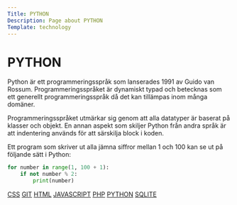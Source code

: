 ```yaml
---
Title: PYTHON
Description: Page about PYTHON
Template: technology
---
```


# PYTHON

Python är ett programmeringsspråk som lanserades 1991 av Guido van Rossum. Programmeringsspråket är dynamiskt typad och betecknas som ett generellt programmeringsspråk då det kan tillämpas inom många domäner.

Programmeringsspråket utmärkar sig genom att alla datatyper är baserat på klasser och objekt. En annan aspekt som skiljer Python från andra språk är att indentering används för att särskilja block i koden.

Ett program som skriver ut alla jämna siffror mellan 1 och 100 kan se ut på följande sätt i Python:

```python
for number in range(1, 100 + 1):
    if not number % 2:
        print(number)
```
<nav class="nav">
    <a href="%base_url%?technology/sub/css" class="css">CSS</a>
    <a href="%base_url%?technology/sub/git">GIT</a>
    <a href="%base_url%?technology/sub/html">HTML</a>
    <a href="%base_url%?technology/sub/javascript">JAVASCRIPT</a>
    <a href="%base_url%?technology/sub/php">PHP</a>
    <a href="%base_url%?technology/sub/python">PYTHON</a>
    <a href="%base_url%?technology/sub/sqlite">SQLITE</a>
</nav>